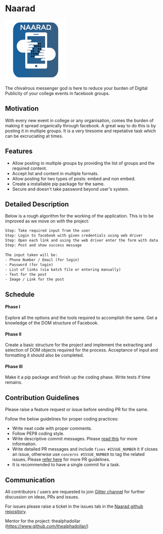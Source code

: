 # Naarad

![Naarad Logo](/Logo.png)

The chivalrous messenger god is here to reduce your burden of Digital Publicity of your college events in facebook groups.

## Motivation

With every new event in college or any organisation, comes the burden of making it spread organically through facebook. A great way to do this is by posting it in multiple groups. It is a very tiresome and repetative task which can be excruciating at times.

## Features

- Allow posting in multiple groups by providing the list of groups and the required content.
- Accept list and content in multiple formats.
- Allow posting for two types of posts: embed and non embed.
- Create a installable pip package for the same.
- Secure and doesn't take password beyond user's system.

## Detailed Description

Below is a rough algorithm for the working of the application. This is to be improved as we move on with the project:

```text
Step: Take required input from the user
Step: Login to facebook with given credentials using web driver
Step: Open each link and using the web driver enter the form with data
Step: Post and show success message

The input taken will be:
- Phone Number / Email (for login)
- Password (for login)
- List of links (via batch file or entering manually)
- Text for the post
- Image / Link for the post
```

## Schedule

#### Phase I

Explore all the options and the tools required to accomplish the same. Get a knowledge of the DOM structure of Facebook.

#### Phase II

Create a basic structure for the project and implement the extracting and selection of DOM objects required for the process. Acceptance of input and formatting it should also be completed.

#### Phase III

Make it a pip package and finish up the coding phase. Write tests if time remains.

## Contribution Guidelines

Please raise a feature request or issue before sending PR for the same.

Follow the below guidelines for proper coding practices:

- Write neat code with proper comments.
- Follow PEP8 coding style.
- Write descriptive commit messages. Please [read this](https://github.com/erlang/otp/wiki/writing-good-commit-messages) for more information.
- Write detailed PR messages and include `fixes #ISSUE_NUMBER` it if closes an issue, otherwise use `concerns #ISSUE_NUMBER` to tag the related issues. Please [refer here](https://github.blog/2015-01-21-how-to-write-the-perfect-pull-request/) for more PR guidelines.
- It is recommended to have a single commit for a task.

## Communication

All contributors / users are requested to join [Gitter channel](https://gitter.im/oss2019/naarad) for further discussion on ideas, PRs and issues.

For issues please raise a ticket in the issues tab in the [Naarad github repository](https://www.github.com/oss2019/naarad).

Mentor for the project: thealphadollar (https://www.github.com/thealphadollar/)